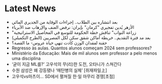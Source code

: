 # Latest News
-  بعد انتشاره بين الطلاب.. إجراءات الوقاية من الجديري المائي
-  الأزهر يُدين تفجيري "كرمان" بإيران: نرفض العنف والإرهاب ضد الأبرياء
-  "زراعة النواب" تناقش خطة الحكومة للتوسع في المحاصيل الاستراتيجية
-  بعد مد فترة التقديم.. خريطة أماكن شقق سكن لكل المصريين (الطرح التكميلي)
-  حقنة لفقدان الوزن كادت تنهي حياة عروس- ما القصة؟
-  Regresso às aulas. Quantos alunos começam 2024 sem professores?
-  Ministério da Educação: Mais de mil alunos sem professor a pelo menos uma disciplina
-  ‘굳이 지금 ML를?’ 고우석의 무(리)한 도전, 오타니가 스쳐간다
-  수원 삼성은 왜 강등됐나 ‘매탄병의 실체’ [취재파일上]
-  고우석vs마츠이… SD에서 펼쳐질 한·일 마무리 경쟁[초점]

